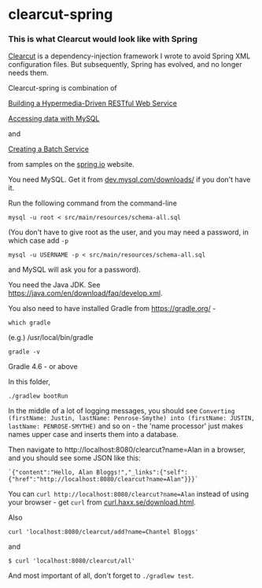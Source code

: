 # clearcut-spring

### This is what Clearcut would look like with Spring

[Clearcut](https://github.com/pdxrod/clearcut) is a dependency-injection framework I wrote to avoid
Spring XML configuration files. But subsequently, Spring has evolved, and no longer needs them.

Clearcut-spring is combination of

[Building a Hypermedia-Driven RESTful Web Service](https://spring.io/guides/gs/rest-hateoas/)

[Accessing data with MySQL](https://spring.io/guides/gs/accessing-data-mysql/)

and

[Creating a Batch Service](https://spring.io/guides/gs/batch-processing/)

from samples on the [spring.io](https://spring.io/) website.

You need MySQL. Get it from [dev.mysql.com/downloads/](https://dev.mysql.com/downloads/) if you don't have it.

Run the following command from the command-line

`mysql -u root < src/main/resources/schema-all.sql`

(You don't have to give root as the user, and you may need a password, in which case add `-p`

`mysql -u USERNAME -p < src/main/resources/schema-all.sql`

and MySQL will ask you for a password).

You need the Java JDK. See https://java.com/en/download/faq/develop.xml.

You also need to have installed Gradle from https://gradle.org/ -

  `which gradle`

  (e.g.) /usr/local/bin/gradle

  `gradle -v`

  Gradle 4.6 - or above

In this folder,

`./gradlew bootRun`

In the middle of a lot of logging messages, you should see
`Converting (firstName: Justin, lastName: Penrose-Smythe) into (firstName: JUSTIN, lastName: PENROSE-SMYTHE)`
and so on - the 'name processor' just makes names upper case and inserts them into a database.

Then navigate to http://localhost:8080/clearcut?name=Alan in a browser, and you
should see some JSON like this:

    `{"content":"Hello, Alan Bloggs!","_links":{"self":{"href":"http://localhost:8080/clearcut?name=Alan"}}}`

You can
`curl http://localhost:8080/clearcut?name=Alan`
instead of using your browser - get `curl` from
[curl.haxx.se/download.html](https://curl.haxx.se/download.html).

Also

`curl 'localhost:8080/clearcut/add?name=Chantel Bloggs'`

and

`$ curl 'localhost:8080/clearcut/all'`

And most important of all, don't forget to `./gradlew test`.
